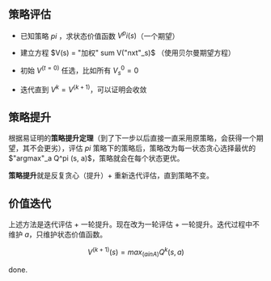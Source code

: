 ## 策略评估

- 已知策略 $pi$ ，求状态价值函数 $V^pi (s)$（一个期望）

- 建立方程  $V(s) = "加权" sum V("nxt"_s)$ （使用贝尔曼期望方程）
- 初始 $V^(t = 0)$ 任选，比如所有 $V_s^0 = 0$ 
- 迭代直到 $V^k = V^(k + 1)$，可以证明会收敛

## 策略提升

根据易证明的**策略提升定理**（到了下一步以后直接一直采用原策略，会获得一个期望，其不会更劣），评估 $pi$ 策略下的策略后，策略改为每一状态贪心选择最优的 $"argmax"_a Q^pi (s, a)$，策略就会在每个状态更优。

**策略提升**就是反复贪心（提升）+ 重新迭代评估，直到策略不变。

## 价值迭代

上述方法是迭代评估 + 一轮提升。现在改为一轮评估 + 一轮提升。迭代过程中不维护 $a$，只维护状态价值函数。

$$V^(k + 1) (s) = max_(a in A) { Q^k (s, a) }$$

done.
